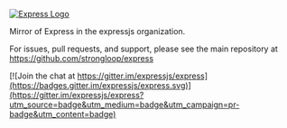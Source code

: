 [![Express Logo](https://i.cloudup.com/zfY6lL7eFa-3000x3000.png)](http://expressjs.com/)

Mirror of Express in the expressjs organization.

For issues, pull requests, and support, please see the main repository at https://github.com/strongloop/express


[![Join the chat at https://gitter.im/expressjs/express](https://badges.gitter.im/expressjs/express.svg)](https://gitter.im/expressjs/express?utm_source=badge&utm_medium=badge&utm_campaign=pr-badge&utm_content=badge)